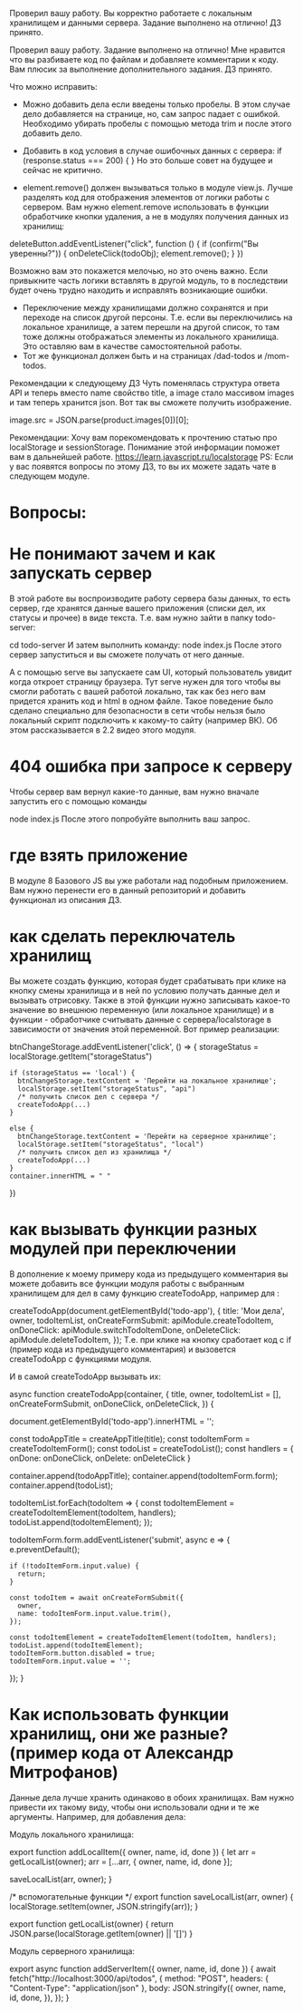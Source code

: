 Проверил вашу работу. Вы корректно работаете с локальным хранилищем и данными сервера. Задание выполнено на отлично! ДЗ принято.

Проверил вашу работу. Задание выполнено на отлично! Мне нравится что вы разбиваете код по файлам и добавляете комментарии к коду. Вам плюсик за выполнение дополнительного задания. ДЗ принято.

Что можно исправить:
- Можно добавить дела если введены только пробелы. В этом случае дело добавляется на странице, но, сам запрос падает с ошибкой. Необходимо убирать пробелы с помощью метода trim и после этого добавить дело.
- Добавить в код условия в случае ошибочных данных с сервера:
if (response.status === 200) {
}
Но это больше совет на будущее и сейчас не критично.

- element.remove() должен вызываться только в модуле view.js. Лучше разделять код для отображения элементов от логики работы с сервером. Вам нужно element.remove использовать в функции обработчике кнопки удаления, а не в модулях получения данных из хранилищ:

deleteButton.addEventListener("click", function () {
   if (confirm("Вы уверенны?")) {
      onDeleteClick(todoObj);
      element.remove();
   }
})

Возможно вам это покажется мелочью, но это очень важно. Если привыкните часть логики вставлять в другой модуль, то в последствии будет очень трудно находить и исправлять возникающие ошибки.

- Переключение между хранилищами должно сохранятся и при переходе на список другой персоны. Т.е. если вы переключились на локальное хранилище, а затем перешли на другой список, то там тоже должны отображаться элементы из локального хранилища. Это оставляю вам в качестве самостоятельной работы.
- Тот же функционал должен быть и на страницах /dad-todos и /mom-todos.


Рекомендации к следующему ДЗ
Чуть поменялась структура ответа API и теперь вместо name свойство title, а image стало массивом images и там теперь хранится json. Вот так вы сможете получить изображение.

image.src = JSON.parse(product.images[0])[0];

Рекомендации:
Хочу вам порекомендовать к прочтению статью про localStorage и sessionStorage. Понимание этой информации поможет вам в дальнейшей работе.
https://learn.javascript.ru/localstorage
PS: Если у вас появятся вопросы по этому ДЗ, то вы их можете задать чате в следующем модуле.


# Вопросы:

# Не понимают зачем и как запускать сервер
В этой работе вы воспроизводите работу сервера базы данных, то есть сервер, где хранятся данные вашего приложения (списки дел, их статусы и прочее) в виде текста. Т.е. вам нужно зайти в папку todo-server:

cd todo-server
И затем выполнить команду:
node index.js
После этого сервер запуститься и вы сможете получать от него данные.

А с помощью serve вы запускаете сам UI, который пользователь увидит когда откроет страницу браузера. Тут serve нужен для того чтобы вы смогли работать с вашей работой локально, так как без него вам придется хранить код и html в одном файле. Такое поведение было сделано специально для безопасности в сети чтобы нельзя было локальный скрипт подключить к какому-то сайту (например ВК). Об этом рассказывается в 2.2 видео этого модуля.

# 404 ошибка при запросе к серверу
Чтобы сервер вам вернул какие-то данные, вам нужно вначале запустить его с помощью команды

node index.js
После этого попробуйте выполнить ваш запрос.

# где взять приложение
В модуле 8 Базового JS вы уже работали над подобным приложением. Вам нужно перенести его в данный репозиторий и добавить функционал из описания ДЗ.

# как сделать переключатель хранилищ
Вы можете создать функцию, которая будет срабатывать при клике на кнопку смены хранилища и в ней по условию получать данные дел и вызывать отрисовку. Также в этой функции нужно записывать какое-то значение во внешнюю переменную (или локальное хранилище) и в функции - обработчике считывать данные с сервера/localstorage в зависимости от значения этой переменной. Вот пример реализации:

btnChangeStorage.addEventListener('click', () => {
    storageStatus = localStorage.getItem("storageStatus")

    if (storageStatus == 'local') {
      btnChangeStorage.textContent = 'Перейти на локальное хранилище';
      localStorage.setItem("storageStatus", "api")
      /* получить список дел с сервера */  
      createTodoApp(...)
    }

    else {
      btnChangeStorage.textContent = 'Перейти на серверное хранилище';
      localStorage.setItem("storageStatus", "local")
      /* получить список дел из хранилища */  
      createTodoApp(...)
    }
    container.innerHTML = " "
})

# как вызывать функции разных модулей при переключении
В дополнение к моему примеру кода из предыдущего комментария вы можете добавить все функции модуля работы с выбранным хранилищем для дел в саму функцию createTodoApp, например для :

createTodoApp(document.getElementById('todo-app'), {
        title: 'Мои дела',
        owner,
        todoItemList,
        onCreateFormSubmit: apiModule.createTodoItem,
        onDoneClick: apiModule.switchTodoItemDone,
        onDeleteClick: apiModule.deleteTodoItem,
});
Т.е. при клике на кнопку сработает код с if (пример кода из предыдущего комментария) и вызовется createTodoApp с функциями модуля.



И в самой createTodoApp вызывать их:

async function createTodoApp(container, {
  title,
  owner,
  todoItemList = [],
  onCreateFormSubmit,
  onDoneClick,
  onDeleteClick,
 }) {

  document.getElementById('todo-app').innerHTML = '';

  const todoAppTitle = createAppTitle(title);
  const todoItemForm = createTodoItemForm();
  const todoList = createTodoList();
  const handlers = { onDone: onDoneClick, onDelete: onDeleteClick }

  container.append(todoAppTitle);
  container.append(todoItemForm.form);
  container.append(todoList);

  todoItemList.forEach(todoItem => {
    const todoItemElement = createTodoItemElement(todoItem, handlers);
    todoList.append(todoItemElement);
  });

  todoItemForm.form.addEventListener('submit', async e => {
    e.preventDefault();

    if (!todoItemForm.input.value) {
      return;
    }

    const todoItem = await onCreateFormSubmit({
      owner,
      name: todoItemForm.input.value.trim(),
    });

    const todoItemElement = createTodoItemElement(todoItem, handlers);
    todoList.append(todoItemElement);
    todoItemForm.button.disabled = true;
    todoItemForm.input.value = '';
  });
}

# Как использовать функции хранилищ, они же разные? (пример кода от Александр Митрофанов)
Данные дела лучше хранить одинаково в обоих хранилищах. Вам нужно привести их такому виду, чтобы они использовали одни и те же аргументы. Например, для добавления дела:

Модуль локального хранилища:

export function addLocalItem({ owner, name, id, done }) {
  let arr = getLocalList(owner);
  arr = [...arr, { owner, name, id, done }];

  saveLocalList(arr, owner);
}

/* вспомогательные функции */
export function saveLocalList(arr, owner) {
  localStorage.setItem(owner, JSON.stringify(arr));
}

export function getLocalList(owner) {
  return JSON.parse(localStorage.getItem(owner) || '[]')
}

<!-- export function getLocalList(owner) {
  const localData = localStorage.getItem(owner);
  let rawList = [];

  if (localData !== null && localData !== "") {
    rawList = JSON.parse(localData);
  } else {
    return [];
  }

  return rawList;
} -->


Модуль серверного хранилища:

export async function addServerItem({ owner, name, id, done }) {
  await fetch("http://localhost:3000/api/todos", {
    method: "POST",
    headers: { "Content-Type": "application/json" },
    body: JSON.stringify({
      owner,
      name,
      id,
      done,
    }),
  });
}
